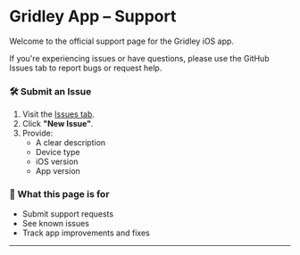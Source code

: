 # Gridley App – Support

Welcome to the official support page for the Gridley iOS app.

If you're experiencing issues or have questions, please use the GitHub Issues tab to report bugs or request help.

### 🛠 Submit an Issue
1. Visit the [Issues tab](https://github.com/EmersonDesignInc/GridleyIOS/issues).
2. Click **"New Issue"**.
3. Provide:
   - A clear description
   - Device type
   - iOS version
   - App version

### 📘 What this page is for
- Submit support requests
- See known issues
- Track app improvements and fixes

---

